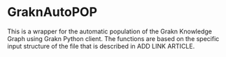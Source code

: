 # GraknAutoPOP
This is a wrapper for the automatic population of the Grakn Knowledge Graph using Grakn Python client.
The functions are based on the specific input structure of the file that is described in ADD LINK ARTICLE.

